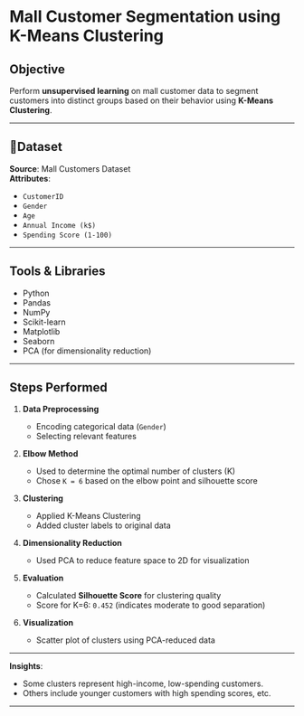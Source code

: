 # Mall Customer Segmentation using K-Means Clustering

##  Objective
Perform **unsupervised learning** on mall customer data to segment customers into distinct groups based on their behavior using **K-Means Clustering**.

---

## 📁Dataset
**Source**: Mall Customers Dataset  
**Attributes**:
- `CustomerID`
- `Gender`
- `Age`
- `Annual Income (k$)`
- `Spending Score (1-100)`

---

##  Tools & Libraries
- Python
- Pandas
- NumPy
- Scikit-learn
- Matplotlib
- Seaborn
- PCA (for dimensionality reduction)

---

##  Steps Performed

1. **Data Preprocessing**
   - Encoding categorical data (`Gender`)
   - Selecting relevant features

2. **Elbow Method**
   - Used to determine the optimal number of clusters (K)
   - Chose `K = 6` based on the elbow point and silhouette score

3. **Clustering**
   - Applied K-Means Clustering
   - Added cluster labels to original data

4. **Dimensionality Reduction**
   - Used PCA to reduce feature space to 2D for visualization

5. **Evaluation**
   - Calculated **Silhouette Score** for clustering quality
   - Score for K=6: `0.452` (indicates moderate to good separation)

6. **Visualization**
   - Scatter plot of clusters using PCA-reduced data

---



**Insights**:
- Some clusters represent high-income, low-spending customers.
- Others include younger customers with high spending scores, etc.

---

